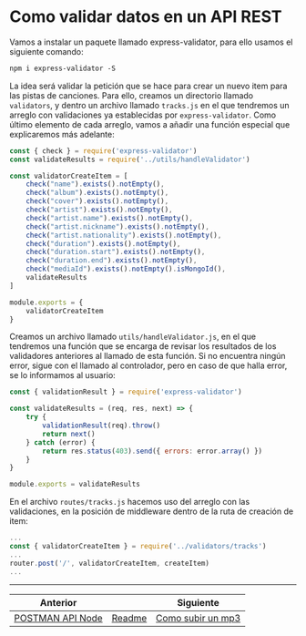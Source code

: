 # Como validar datos en un API REST

Vamos a instalar un paquete llamado express-validator, para ello usamos el siguiente comando:

```txt
npm i express-validator -S
```

La idea será validar la petición que se hace para crear un nuevo item para las pistas de canciones. Para ello, creamos un directorio llamado `validators`, y dentro un archivo llamado `tracks.js` en el que tendremos un arreglo con validaciones ya establecidas por `express-validator`. Como último elemento de cada arreglo, vamos a añadir una función especial que explicaremos más adelante:

```js
const { check } = require('express-validator')
const validateResults = require('../utils/handleValidator')

const validatorCreateItem = [
    check("name").exists().notEmpty(),
    check("album").exists().notEmpty(),
    check("cover").exists().notEmpty(),
    check("artist").exists().notEmpty(),
    check("artist.name").exists().notEmpty(),
    check("artist.nickname").exists().notEmpty(),
    check("artist.nationality").exists().notEmpty(),
    check("duration").exists().notEmpty(),
    check("duration.start").exists().notEmpty(),
    check("duration.end").exists().notEmpty(),
    check("mediaId").exists().notEmpty().isMongoId(),
    validateResults
]

module.exports = {
    validatorCreateItem
}
```

Creamos un archivo llamado `utils/handleValidator.js`, en el que tendremos una función que se encarga de revisar los resultados de los validadores anteriores al llamado de esta función. Si no encuentra ningún error, sigue con el llamado al controlador, pero en caso de que halla error, se lo informamos al usuario:

```js
const { validationResult } = require('express-validator')

const validateResults = (req, res, next) => {
    try {
        validationResult(req).throw()
        return next()
    } catch (error) {
        return res.status(403).send({ errors: error.array() })
    }
}

module.exports = validateResults
```

En el archivo `routes/tracks.js` hacemos uso del arreglo con las validaciones, en la posición de middleware dentro de la ruta de creación de item:

```js
...
const { validatorCreateItem } = require('../validators/tracks')
...
router.post('/', validatorCreateItem, createItem)
...
```

___
| Anterior                                   |                        | Siguiente                                 |
| ------------------------------------------ | ---------------------- | ----------------------------------------- |
| [POSTMAN API Node](09_POSTMAN_API_Node.md) | [Readme](../README.md) | [Como subir un mp3](11_Como_Subir_mp3.md) |
